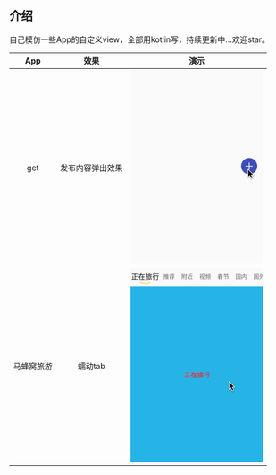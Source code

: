 ## 介绍

自己模仿一些App的自定义view，全部用kotlin写，持续更新中...欢迎star。


|    App     |       效果       |                          演示                          |
| :--------: | :--------------: | :----------------------------------------------------: |
|    get     | 发布内容弹出效果 |   ![发布内容弹出效果](./screenshots/get_publish.gif)   |
| 马蜂窝旅游 |     蠕动tab      | ![发布内容弹出效果](./screenshots/mfw_wriggle_tab.gif) |
